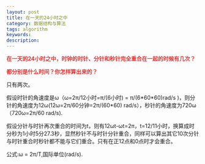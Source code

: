 ```yaml
---
layout: post
title: 在一天的24小时之中
category: 数据结构与算法
tags: algorithm
keywords: 
description: 
---
```


<span style="color:#e53333;">**在一天的**</span><span
style="color:#e53333;">**24**</span><span
style="color:#e53333;">**小时之中，时钟的时针、分针和秒针完全重合在一起的时候有几次？**</span>

<span
style="color:#e53333;font-size:10.5pt;">**都分别是什么时间？你怎样算出来的？**</span>

 

只有两次。

假设时针的角速度是ω（ω=2π/12小时=π/(6小时) =
π/(6\*60\*60)rad/s )，则分针的角速度为12ω(12ω=2π/60分钟=2π/(60\*60)
rad/s），秒针的角速度为720ω（720ω=2π/60 rad/s).

假设分针与时针再次重合的时间为t，则有12ωt-ωt=2π，t=12/11小时，换算成时分秒为1小时5分27.3秒，显然秒针不与时针分针重合，同样可以算出其它10次分针与时针重合时秒针都不能与它们重合。只有在正12点和0点时才会重合。

 

公式:ω = 2π/T,国际单位(rad/s).









